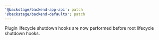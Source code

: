 ```yaml
---
'@backstage/backend-app-api': patch
'@backstage/backend-defaults': patch
---
```


Plugin lifecycle shutdown hooks are now performed before root lifecycle shutdown hooks.
